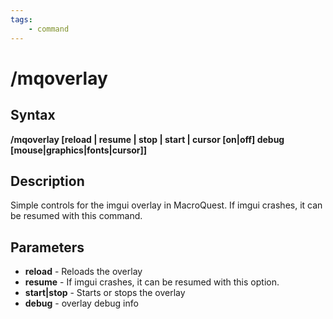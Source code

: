 ```yaml
---
tags:
    - command
---
```

# /mqoverlay

## Syntax

**/mqoverlay [reload | resume | stop | start | cursor [on|off] debug [mouse|graphics|fonts|cursor]]**

## Description

Simple controls for the imgui overlay in MacroQuest. If imgui crashes, it can be resumed with this command. 

## Parameters

- **reload** - Reloads the overlay
- **resume** - If imgui crashes, it can be resumed with this option.
- **start|stop** - Starts or stops the overlay
- **debug** - overlay debug info